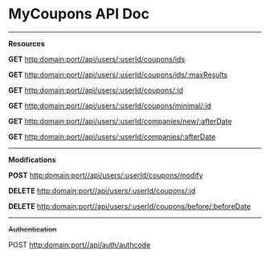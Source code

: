 
# MyCoupons API Doc
___
**Resources**

**GET** [http:domain:port//api/users/:userId/coupons/ids](api/Coupons.md)

**GET** [http:domain:port//api/users/:userId/coupons/ids/:maxResults](api/Coupons.md)

**GET** [http:domain:port//api/users/:userId/coupons/:id](api/Coupons.md)

**GET** [http:domain:port//api/users/:userId/coupons/minimal/:id](api/Coupons.md)

**GET** [http:domain:port//api/users/:userId/companies/new/:afterDate](api/Companies.md)

**GET** [http:domain:port//api/users/:userId/companies/:afterDate](api/Companies.md)

___
**Modifications**

**POST** [http:domain:port//api/users/:userId/coupons/modify](api/Coupons.md)

**DELETE** [http:domain:port//api/users/:userId/coupons/:id](api/Coupons.md)

**DELETE** [http:domain:port//api/users/:userId/coupons/before/:beforeDate](api/Coupons.md)

___
~~Authentication~~

POST [http:domain:port//api/auth/authcode](api/Authentication.md)



